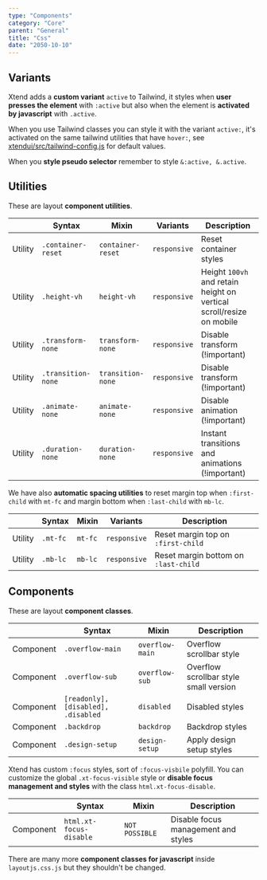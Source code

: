 ```yaml
---
type: "Components"
category: "Core"
parent: "General"
title: "Css"
date: "2050-10-10"
---
```


## Variants

Xtend adds a **custom variant** `active` to Tailwind, it styles when **user presses the element** with `:active` but also when the element is **activated by javascript** with `.active`.

When you use Tailwind classes you can style it with the variant `active:`, it's activated on the same tailwind utilities that have `hover:`, see [xtendui/src/tailwind-config.js](https://github.com/minimit/xtendui/blob/master/src/tailwind-config.js) for default values.

When you **style pseudo selector** remember to style `&:active, &.active`.

## Utilities

These are layout **component utilities**.

<div class="table-scroll">

|                      | Syntax                          | Mixin            | Variants               | Description                   |
| ----------------------- | ----------------------------------------- | -----------------------------| ----------------------------- | ----------------------------- |
| Utility                  | `.container-reset`       | `container-reset`                | `responsive`                | Reset container styles            |
| Utility                  | `.height-vh`       | `height-vh`                | `responsive`                | Height `100vh` and retain height on vertical scroll/resize on mobile           |
| Utility                  | `.transform-none`                     | `transform-none`                | `responsive`                | Disable transform (!important)            |
| Utility                  | `.transition-none`                     | `transition-none`                | `responsive`                | Disable transform (!important)            |
| Utility                  | `.animate-none`                     | `animate-none`                | `responsive`                | Disable animation (!important)            |
| Utility                  | `.duration-none`                     | `duration-none`                | `responsive`                | Instant transitions and animations (!important)            |

</div>

We have also **automatic spacing utilities** to reset margin top when `:first-child` with `mt-fc` and margin bottom when `:last-child` with `mb-lc`.

<div class="table-scroll">

|                      | Syntax                          | Mixin            | Variants               | Description                   |
| ----------------------- | ----------------------------------------- | -----------------------------| ----------------------------- | ----------------------------- |
| Utility                  | `.mt-fc`                     | `mt-fc`                | `responsive`                | Reset margin top on `:first-child`            |
| Utility                  | `.mb-lc`                     | `mb-lc`                | `responsive`                | Reset margin bottom on `:last-child`            |

</div>

## Components

These are layout **component classes**.

<div class="table-scroll">

|               | Syntax                          | Mixin               | Description                   |
| ----------------------- | ----------------------------------------- | ----------------------------- | ----------------------------- |
| Component                  | `.overflow-main`                     | `overflow-main`                | Overflow scrollbar style            |
| Component                  | `.overflow-sub`                     | `overflow-sub`                | Overflow scrollbar style small version            |
| Component                  | `[readonly], [disabled], .disabled`                     | `disabled`                | Disabled styles            |
| Component                  | `.backdrop`                     | `backdrop`                | Backdrop styles            |
| Component                  | `.design-setup`                     | `design-setup`                | Apply design setup styles            |

</div>

Xtend has custom `:focus` styles, sort of `:focus-visbile` polyfill. You can customize the global `.xt-focus-visible` style or **disable focus management and styles** with the class `html.xt-focus-disable`.

<div class="table-scroll">

|               | Syntax                          | Mixin               | Description                   |
| ----------------------- | ----------------------------------------- | ----------------------------- | ----------------------------- |
| Component                  | `html.xt-focus-disable`                     | `NOT POSSIBLE`                | Disable focus management and styles            |

</div>

There are many more **component classes for javascript** inside `layoutjs.css.js` but they shouldn't be changed.
